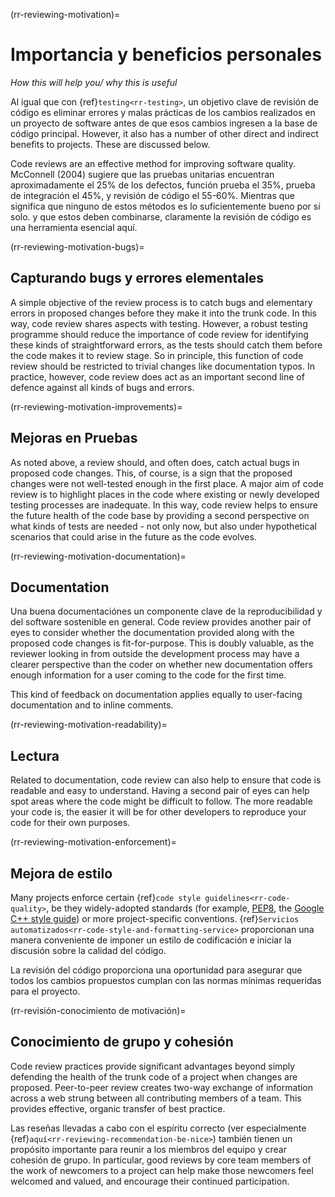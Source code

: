 (rr-reviewing-motivation)=
# Importancia y beneficios personales

*How this will help you/ why this is useful*

Al igual que con {ref}`testing<rr-testing>`, un objetivo clave de revisión de código es eliminar errores y malas prácticas de los cambios realizados en un proyecto de software antes de que esos cambios ingresen a la base de código principal. However, it also has a number of other direct and indirect benefits to projects. These are discussed below.

Code reviews are an effective method for improving software quality. McConnell (2004) sugiere que las pruebas unitarias encuentran aproximadamente el 25% de los defectos, función prueba el 35%, prueba de integración el 45%, y revisión de código el 55-60%. Mientras que significa que ninguno de estos métodos es lo suficientemente bueno por sí solo. y que estos deben combinarse, claramente la revisión de código es una herramienta esencial aquí.

(rr-reviewing-motivation-bugs)=
## Capturando bugs y errores elementales

A simple objective of the review process is to catch bugs and elementary errors in proposed changes before they make it into the trunk code. In this way, code review shares aspects with testing. However, a robust testing programme should reduce the importance of code review for identifying these kinds of straightforward errors, as the tests should catch them before the code makes it to review stage. So in principle, this function of code review should be restricted to trivial changes like documentation typos. In practice, however, code review does act as an important second line of defence against all kinds of bugs and errors.

(rr-reviewing-motivation-improvements)=
## Mejoras en Pruebas

As noted above, a review should, and often does, catch actual bugs in proposed code changes. This, of course, is a sign that the proposed changes were not well-tested enough in the first place. A major aim of code review is to highlight places in the code where existing or newly developed testing processes are inadequate. In this way, code review helps to ensure the future health of the code base by providing a second perspective on what kinds of tests are needed - not only now, but also under hypothetical scenarios that could arise in the future as the code evolves.

(rr-reviewing-motivation-documentation)=
## Documentation

<!--SiccarPoint notes a whole section on documentation is justified in the book!-->
Una buena documentación<!--la referencia va aquí una vez que existe la sección-->es un componente clave de la reproducibilidad y del software sostenible en general. Code review provides another pair of eyes to consider whether the documentation provided along with the proposed code changes is fit-for-purpose. This is doubly valuable, as the reviewer looking in from outside the development process may have a clearer perspective than the coder on whether new documentation offers enough information for a user coming to the code for the first time.

This kind of feedback on documentation applies equally to user-facing documentation and to inline comments.

(rr-reviewing-motivation-readability)=
## Lectura

Related to documentation, code review can also help to ensure that code is readable and easy to understand. Having a second pair of eyes can help spot areas where the code might be difficult to follow. The more readable your code is, the easier it will be for other developers to reproduce your code for their own purposes.

(rr-reviewing-motivation-enforcement)=
## Mejora de estilo

Many projects enforce certain {ref}`code style guidelines<rr-code-quality>`, be they widely-adopted standards (for example, [PEP8](https://www.python.org/dev/peps/pep-0008/), the [Google C++ style guide](https://google.github.io/styleguide/cppguide.html)) or more project-specific conventions. 
{ref}`Servicios automatizados<rr-code-style-and-formatting-service>` proporcionan una manera conveniente de imponer un estilo de codificación e iniciar la discusión sobre la calidad del código.

La revisión del código proporciona una oportunidad para asegurar que todos los cambios propuestos cumplan con las normas mínimas requeridas para el proyecto.

(rr-revisión-conocimiento de motivación)=
## Conocimiento de grupo y cohesión

Code review practices provide significant advantages beyond simply defending the health of the trunk code of a project when changes are proposed. Peer-to-peer review creates two-way exchange of information across a web strung between all contributing members of a team. This provides effective, organic transfer of best practice.

Las reseñas llevadas a cabo con el espíritu correcto (ver especialmente {ref}`aquí<rr-reviewing-recommendation-be-nice>`) también tienen un propósito importante para reunir a los miembros del equipo y crear cohesión de grupo. In particular, good reviews by core team members of the work of newcomers to a project can help make those newcomers feel welcomed and valued, and encourage their continued participation.
